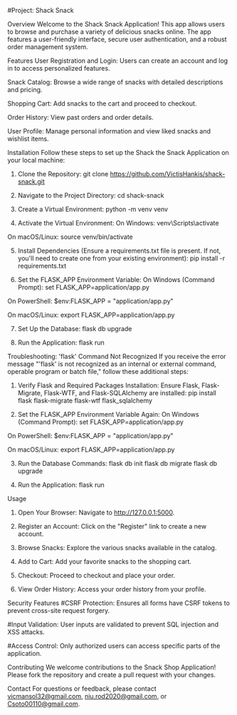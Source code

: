 #Project: Shack Snack

Overview
Welcome to the Shack Snack Application! This app allows users to browse and purchase a variety of delicious snacks online. The app features a user-friendly interface, secure user authentication, and a robust order management system.

Features
User Registration and Login: Users can create an account and log in to access personalized features.

Snack Catalog: Browse a wide range of snacks with detailed descriptions and pricing.

Shopping Cart: Add snacks to the cart and proceed to checkout.

Order History: View past orders and order details.

User Profile: Manage personal information and view liked snacks and wishlist items.

Installation
Follow these steps to set up the Shack the Snack Application on your local machine:

1. Clone the Repository:
git clone https://github.com/VictisHankis/shack-snack.git

2. Navigate to the Project Directory:
cd shack-snack

3. Create a Virtual Environment:
python -m venv venv

4. Activate the Virtual Environment:
On Windows:
venv\Scripts\activate

On macOS/Linux:
source venv/bin/activate

5. Install Dependencies (Ensure a requirements.txt file is present. If not, you'll need to create one from your existing environment):
pip install -r requirements.txt

6. Set the FLASK_APP Environment Variable:
On Windows (Command Prompt):
set FLASK_APP=application/app.py

On PowerShell:
$env:FLASK_APP = "application/app.py"

On macOS/Linux:
export FLASK_APP=application/app.py

7. Set Up the Database:
flask db upgrade

8. Run the Application:
flask run

Troubleshooting: 'flask' Command Not Recognized
If you receive the error message "'flask' is not recognized as an internal or external command, operable program or batch file," follow these additional steps:

1. Verify Flask and Required Packages Installation: Ensure Flask, Flask-Migrate, Flask-WTF, and Flask-SQLAlchemy are installed:
pip install flask flask-migrate flask-wtf flask_sqlalchemy 

2. Set the FLASK_APP Environment Variable Again:
On Windows (Command Prompt):
set FLASK_APP=application/app.py

On PowerShell:
$env:FLASK_APP = "application/app.py"

On macOS/Linux:
export FLASK_APP=application/app.py

3. Run the Database Commands:
flask db init
flask db migrate
flask db upgrade

4. Run the Application:
flask run

Usage
1. Open Your Browser: Navigate to http://127.0.0.1:5000.

2. Register an Account: Click on the "Register" link to create a new account.

3. Browse Snacks: Explore the various snacks available in the catalog.

4. Add to Cart: Add your favorite snacks to the shopping cart.

5. Checkout: Proceed to checkout and place your order.

6. View Order History: Access your order history from your profile.

Security Features
#CSRF Protection: Ensures all forms have CSRF tokens to prevent cross-site request forgery.

#Input Validation: User inputs are validated to prevent SQL injection and XSS attacks.

#Access Control: Only authorized users can access specific parts of the application.

Contributing
We welcome contributions to the Snack Shop Application! Please fork the repository and create a pull request with your changes.

Contact
For questions or feedback, please contact vicmansol32@gmail.com, niu.rod2020@gmail.com, or Csoto00110@gmail.com.

